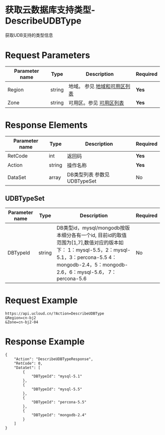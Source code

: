 # 获取云数据库支持类型-DescribeUDBType

获取UDB支持的类型信息

# Request Parameters
|Parameter name|Type|Description|Required|
|---|---|---|---|
|Region|string|地域。 参见 [地域和可用区列表](api/summary/regionlist)|**Yes**|
|Zone|string|可用区。参见 [可用区列表](api/summary/regionlist)|**Yes**|

# Response Elements
|Parameter name|Type|Description|Required|
|---|---|---|---|
|RetCode|int|返回码|**Yes**|
|Action|string|操作名称|**Yes**|
|DataSet|array|DB类型列表 参数见 UDBTypeSet|No|

## UDBTypeSet
|Parameter name|Type|Description|Required|
|---|---|---|---|
|DBTypeId|string|DB类型id，mysql/mongodb按版本细分各有一个id, 目前id的取值范围为[1,7],数值对应的版本如下： 1：mysql-5.5，2：mysql-5.1，3：percona-5.5 4：mongodb-2.4，5：mongodb-2.6，6：mysql-5.6， 7：percona-5.6|No|

# Request Example
```
https://api.ucloud.cn/?Action=DescribeUDBType
&Region=cn-bj2
&Zone=cn-bj2-04
```

# Response Example
```
{
    "Action": "DescribeUDBTypeResponse", 
    "RetCode": 0, 
    "DataSet": [
        {
            "DBTypeId": "mysql-5.1"
        }, 
        {
            "DBTypeId": "mysql-5.5"
        }, 
        {
            "DBTypeId": "percona-5.5"
        }, 
        {
            "DBTypeId": "mongodb-2.4"
        }
    ]
}
```

